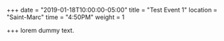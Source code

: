 +++
date = "2019-01-18T10:00:00-05:00"
title = "Test Event 1"
location = "Saint-Marc"
time = "4:50PM"
weight = 1

+++
lorem dummy text.